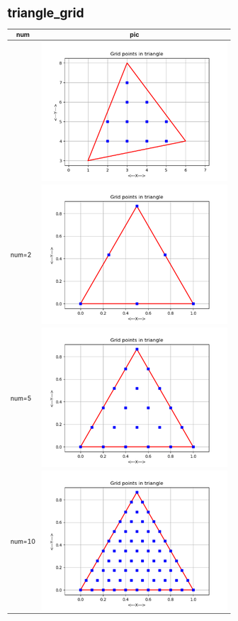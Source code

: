 # triangle_grid

| num    | pic                                    |
| ------ | -------------------------------------- |
|        | ![pic](./triangle_grid_display.png)    |
| num=2  | ![pic](./triangle_grid_points_002.png) |
| num=5  | ![pic](./triangle_grid_points_005.png) |
| num=10 | ![pic](./triangle_grid_points_010.png) |
